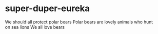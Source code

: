 # super-duper-eureka
We should all protect polar bears 
Polar bears are lovely animals who hunt on sea lions
We all love bears
